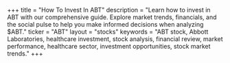 +++
title = "How To Invest In ABT"
description = "Learn how to invest in ABT with our comprehensive guide. Explore market trends, financials, and the social pulse to help you make informed decisions when analyzing $ABT."
ticker = "ABT"
layout = "stocks"
keywords = "ABT stock, Abbott Laboratories, healthcare investment, stock analysis, financial review, market performance, healthcare sector, investment opportunities, stock market trends."
+++

